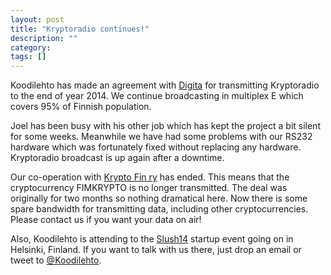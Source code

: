 ```yaml
---
layout: post
title: "Kryptoradio continues!"
description: ""
category: 
tags: []
---
```


Koodilehto has made an agreement with [Digita](http://www.digita.fi/)
for transmitting Kryptoradio to the end of year 2014. We continue
broadcasting in multiplex E which covers 95% of Finnish population.

Joel has been busy with his other job which has kept the project a bit
silent for some weeks. Meanwhile we have had some problems with our
RS232 hardware which was fortunately fixed without replacing any
hardware. Kryptoradio broadcast is up again after a downtime.

Our co-operation with [Krypto Fin ry](http://fimk.fi/) has
ended. This means that the cryptocurrency FIMKRYPTO is no longer
transmitted. The deal was originally for two months so nothing
dramatical here. Now there is some spare bandwidth for transmitting
data, including other cryptocurrencies. Please contact us if you want
your data on air!

Also, Koodilehto is attending to the [Slush14](http://www.slush.org/)
startup event going on in Helsinki, Finland. If you want to talk with
us there, just drop an email or tweet to
[@Koodilehto](https://twitter.com/koodilehto).
